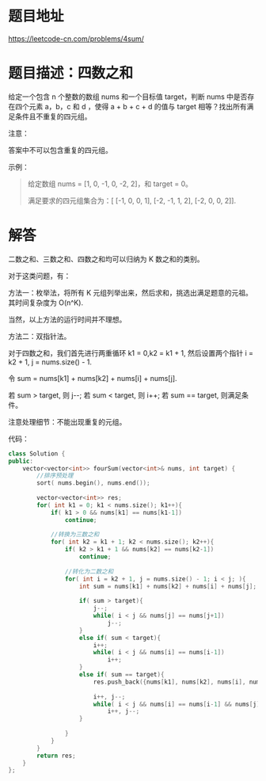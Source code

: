 # 题目地址
https://leetcode-cn.com/problems/4sum/

# 题目描述：四数之和
给定一个包含 n 个整数的数组 nums 和一个目标值 target，判断 nums 中是否存在四个元素 a，b，c 和 d ，使得 a + b + c + d 的值与 target 相等？找出所有满足条件且不重复的四元组。

注意：

答案中不可以包含重复的四元组。

示例：
> 给定数组 nums = [1, 0, -1, 0, -2, 2]，和 target = 0。
>
>满足要求的四元组集合为：[  [-1,  0, 0, 1],  [-2, -1, 1, 2],  [-2,  0, 0, 2]].


# 解答
二数之和、三数之和、四数之和均可以归纳为 K 数之和的类别。

对于这类问题，有：

方法一：枚举法，将所有 K 元组列举出来，然后求和，挑选出满足题意的元祖。其时间复杂度为 O(n^K).

当然，以上方法的运行时间并不理想。

方法二：双指针法。

对于四数之和，我们首先进行两重循环 k1 = 0,k2 = k1 + 1, 然后设置两个指针 i = k2 + 1, j = nums.size() - 1.

令 sum = nums[k1] + nums[k2] + nums[i] + nums[j].

若 sum > target, 则 j--; 若 sum < target, 则 i++; 若 sum == target, 则满足条件。

注意处理细节：不能出现重复的元组。

代码：
```cpp
class Solution {
public:
    vector<vector<int>> fourSum(vector<int>& nums, int target) {
        //排序预处理
        sort( nums.begin(), nums.end());
        
        vector<vector<int>> res;
        for( int k1 = 0; k1 < nums.size(); k1++){
            if( k1 > 0 && nums[k1] == nums[k1-1])
                continue;
            
            //转换为三数之和
            for( int k2 = k1 + 1; k2 < nums.size(); k2++){
                if( k2 > k1 + 1 && nums[k2] == nums[k2-1])
                    continue;
                
                //转化为二数之和
                for( int i = k2 + 1, j = nums.size() - 1; i < j; ){
                    int sum = nums[k1] + nums[k2] + nums[i] + nums[j];
                    
                    if( sum > target){
                        j--;
                        while( i < j && nums[j] == nums[j+1])
                            j--;
                    }
                    else if( sum < target){
                        i++;
                        while( i < j && nums[i] == nums[i-1])
                            i++;
                    }
                    else if( sum == target){
                        res.push_back({nums[k1], nums[k2], nums[i], nums[j]});
                        
                        i++, j--;
                        while( i < j && nums[i] == nums[i-1] && nums[j] == nums[j+1])
                            i++, j--;
                    }
                        
                }
            }
        }
        return res;
    }
};
```
